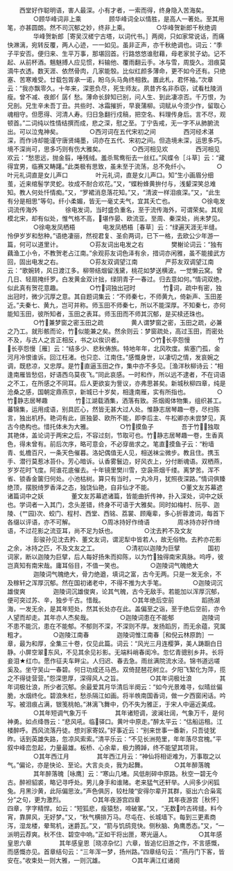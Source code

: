 <!-- { "loadSidebar": true } -->
　　西堂好作聪明语，害人最深。小有才者，一索而得，终身隐入苦海矣。
　　
　　○顾华峰词非上乘
　　
　　顾华峰词全以情胜，是高人一著处。至其用笔，亦甚圆朗。然不司沉郁之妙，终非上乘。
　　
　　○华峰贺新郎千秋绝调
　　
　　华峰贺新郎［寄吴汉槎宁古塔，以词代书。］两阕，只如家常说话，而痛快淋漓，宛转反覆，两人心迹，一一如见。虽非正声，亦千秋绝调也。词云：“季子平安否。便归来、生平万事，那堪回首。行路悠悠谁慰藉，母老家贫子幼。记不起、从前杯酒。魑魅搏人应见惯，料输他、覆雨翻云手。冰与雪，周旋久。泪痕莫滴牛衣透。数天涯、依然骨肉，几家能彀。比似红颜多薄命，更不如今还有。只绝塞、苦寒难受。廿载包胥承一诺，盼乌头马角终相救。置此札，君怀袖。”次章云：“我亦飘零久。十年来，深恩负尽，死生师友。夙昔齐名非忝窃，试看杜陵消瘦。曾不减、夜郎亻孱亻愁。薄命长辞知已别，问人生、到此凄凉否。千万恨，为兄剖。兄生辛未吾丁丑。共些时、冰霜摧折，早衰蒲柳。词赋从今须少作，留取心魂相守。但愿得、河清人寿。归日急翻行戍稿，把空名、料理传身后。言不尽，观顿首。”二词纯以性情结撰而成，悲之深，慰之至。丁宁告戒，无一字不从肺腑流出。可以泣鬼神矣。
　　
　　○西河词在五代宋初之间
　　
　　西河经术湛深，而作诗却能谨守唐贤绳墨，词亦在五代、宋初之间。但造境未深，运思多巧。境不深尚可，思多巧则有伤大雅矣。
　　
　　○西河相见欢
　　
　　西河相见欢云：“愁思远，抛金翦，唾残绒。羞杀鸳鸯衔去一丝红。”风蝶令［斗草］云：“藏得宜男，临赛又畴躇。”此类极有思致，虽未至于流荡，总不免纤小。
　　
　　○叶元礼词直是女儿声口
　　
　　叶元礼词，直是女儿声口。知“生小画眉分细茧，近来绾髻学灵蛇。妆成不耐合欢花。”又，“蝶粉蜂黄拚付与，浅颦深笑总难知。教人何处忏情痴。”又，“罗裙消息落花知。”又，“清波一样泪痕深。”又，“此生有分是相思”等句。纤小柔媚，皆无一毫丈夫气，宜其夭亡也。
　　
　　○徐电发词流传海外
　　
　　徐电发词，当时盛负重名，至于流传海外，可谓荣矣。其规模北宋，却有似处，惟气格不高，堪作晏、欧流亚。至周、秦深处，尚未梦见。
　　
　　○徐电发凤栖梧
　　
　　电发凤栖梧［春草］云：“绿遍天涯无半缝。怜伊岁岁和愁种。”语绝凄丽，然视君复、圣俞两词，已下一格，去欧公少年游一篇，何可以道里计。
　　
　　○荪友词出电发之右
　　
　　樊榭论词云：“独有藕渔工小令，不教贺老占江南。”余观荪友词色泽有余，措词亦闲雅，虽不能接武方回，固出电发之右。
　　
　　○荪友双调望江南
　　
　　严荪友双调望江南云：“歌婉转，风日渡江多。柳带结烟留浅黛，桃花如梦送横波。一觉懒云窝。曾几日、轻扇掩纤罗。白发黄金双计拙，绿阴青子一春过。归去意如何。”情词双绝，似此真有贺花意趣。
　　
　　○竹词独出冠时
　　
　　竹词，疏中有密，独出冠时，微少沉厚之意。其自题词集云：“不师秦七，不师黄九，倚新声、玉田差近。”夫秦七、黄九，岂可并称。师玉田不师秦七，所以不能深厚。不知秦七，亦何能知玉田，彼所知者，玉田之表耳。师玉田而不师其沉郁，是买椟还珠也。
　　
　　○竹兼梦窗之密玉田之疏
　　
　　黄人谓梦窗之密，玉田之疏，必兼之乃工。就形骸而论，竹似能兼之矣。然余则云：梦窗疏处，高过玉田，而密处不及，与古人之言正相反，书之以俟识者。
　　
　　○竹长亭怨慢
　　
　　竹长亭怨慢［雁］云：“结多少、悲秋俦旅。特地年年，北风吹度。紫塞门孤，金河月冷恨谁诉。回江枉渚。也只恋、江南住。”感慨身世，以凄切之情，发哀婉之调，既悲凉，又忠厚。是竹直逼玉田之作，集中亦不多见。［渔洋秋柳诗云：“相逢南雁皆愁侣，好语西乌莫夜飞。”同此哀感。一时和作，所以远不逮者，不在词语之不工，在所感之不同耳。后人更欲妄为訾议，亦弗思甚矣。新城秋柳四章，纯是沧桑之感，国朝定鼎燕京，新城已十岁矣，相逢南雁，实有所指也。
　　
　　○竹静志居琴趣
　　
　　竹江湖载酒集，洒落有致。茶烟阁体物集，组织甚工。蕃锦集，运用成语，别具匠心，然皆无甚大过人处。惟静志居琴趣一卷，尽扫陈言，独出机杼。艳词有此，匪独晏、欧所不能，即李后主、牛松卿亦未尝梦见，真古今绝构也。惜托体未为大雅。
　　
　　○竹摸鱼子
　　
　　吾于竹，独取其艳体，盖论词于两宋之后，不容过刻，节取可也。竹静志居琴趣一卷，生香真色，得未曾有。前后次序，略可意会，不必穿凿求之。笔直摸鱼子云：“粉墙青、虬檐百尺，一条天色催暮。洛妃偶值无人见，相送袜尘微步。教且住。携玉手、潜行莫惹冰苔仆。芳心暗诉。认香雾鬟边，好风衣上，分付断魂语。双栖燕，岁岁花时飞度。阿谁花底催去。十年镜里樊川雪，空袅茶烟千缕。离梦苦。浑不省、锁香金箧归何处。小池枯树。算只有当时，一丸冷月，犹照夜深路。”情词俱臻绝顶，摆脱绮罗香泽之态，独饶仙艳，自非仙才不能。
　　
　　○董文友苏幕遮诸篇词中之妖
　　
　　董文友苏幕遮诸篇，皆能曲折传神，扑入深处，词中之妖也。学词者一入其门，念头差错，终身不可语于大雅矣。同时如梅村、阮亭、迦陵、{艹园}次、蛟门、程村、西堂、西铭、荔裳、顾庵辈，多心折蓉渡词，每首下各缀以评语，亦不可解。
　　
　　○周冰持好作绮语
　　
　　周冰持亦好作绮语，不过花影之流亚耳，尚不足为妖也。
　　
　　○沈去矜不及文友
　　
　　彭骏孙见沈去矜、董文友词，谓泥犁中皆若人，故无俗物。去矜亦花影之余，冰持之匹，不及文友之工。
　　
　　○清初以迦陵为巨擘
　　
　　国初词家，断以迦陵为巨擘，后人每好扬朱而抑陈，以为竹独得南宋真脉。呜呼，彼岂真知有南宋哉。庸耳俗目，不值一笑也。
　　
　　○迦陵词气魄绝大
　　
　　迦陵词气魄绝大，骨力绝遒，填词之富，古今无两。只是一发无余，不及稼轩之浑厚沉郁。然在国初诸老中，不得不推为大手笔。
　　
　　○迦陵词沉雄俊爽
　　
　　迦陵词沉雄俊爽，论其气魄，古今无敌手。若能加以浑厚沉郁，便可突过苏、辛，独步千古。惜哉。
　　
　　○其年绝后空前
　　
　　蹈扬湖海，一发无余，是其年短处，然其长处亦在此。盖偏至之诣，至于绝后空前，亦令人望而却走。其年亦人杰矣哉。
　　
　　○迦陵词患在不能郁
　　
　　迦陵词不患不能沉，患在不能郁。不郁则不深，不深则不厚。发扬蹈厉，而无余蕴，究属粗才。
　　
　　○迦陵江南春
　　
　　迦陵词惟江南春［和倪云林原韵］一章，最为和厚，全集三十卷，仅见此篇。词云：“风光三月连樱笋，美人踌蹰白日静。小屏空翠东风，不见其余见衫影。无端料峭春闺冷。忽忆青骢别乡井。长将妾泪★红巾。愿作征夫车畔尘。人归迟、春去急。雨丝满院流水泾。锦书道远嗟奚及。坐守吴山一春碧。何日功成还马邑。双倚琵琶花树立。夕阳飞絮化为萍，揽之不得徒营营。”怨深思厚，深得风人之旨。
　　
　　○其年词极壮浪
　　
　　其年词极壮浪，所少者沉郁。余最爱其月华清后半阕云：“如今光景难寻，似晴丝偏脆，水烟终化。碧浪朱栏，愁杀隔江如画。将半帙南国香词，做一夕西窗闲话。吟写。被泪痕占满，银笺桃帕。”淋漓飞舞中，仍不失为雅正，于宋人中逼近美成。
　　
　　○其年短调气象万千
　　
　　其年诸短调，波澜壮阔，气象万千，是何神勇。如点绛唇云：“悲风吼。临驿口。黄叶中原走。”醉太平云：“估船运租。江楼醉呼。西风流落丹徒。想刘家寄奴。”好事近云：“别来世事一番新，只吾徒犹昨。话到英雄失路，忽凉风索索。”清平乐云：“不见长洲苑里，年年落尽宫槐。”平叙中峰峦忽起，力量最雄。板桥、心余辈，极力腾踔，终不能望其项背。
　　
　　○其年西江月
　　
　　其年西江月云：“神仙将相讵难为，万事取之以气。”偏论，亦是快论、至论。大言炎炎，我为起舞。
　　
　　○其年醉落魄
　　
　　其年醉落魄［咏鹰］云：“寒山几堵。风低削碎中原路。秋空一碧无今古。醉袒貂裘，略记寻呼处。男儿身手和谁赌。老来猛气还轩举。人间多少闲狐兔。月黑沙黄，此际偏思汝。”声色俱厉，较杜陵“安得尔辈开其群，驱出六合枭鸾分”之句，更为激烈。
　　
　　○其年夜游宫四章
　　
　　其年夜游宫［秋怀］四章，字字精悍。如云：“短狐悲，瘦猿愁，啼破冢。”又，“无数吟古砖缝。料今宵，靠屏风，无好梦。”又，“秋气横排万马。尽屯在、长城墙下。每到三更素商泻，湿龙楼，晕鸳机，迷爵瓦。”又，“箭与饥鸱竞快。侧秋脑、角鹰悉态。”又，“一派明云荐爽。秋不住、碧空中响。”正如干将出匣，寒光逼人。
　　
　　○其年感皇恩六章
　　
　　其年感皇恩［晓凉杂忆］六章，皆追忆旧游之作，不言感慨，而感慨亦见。首章结句云：“三年浑一梦，扬州路。”四章结句云：“燕丹门下客，皆安在。”收束处一则大雅，一则沉雄。
　　
　　○其年满江红诸阕
　　
